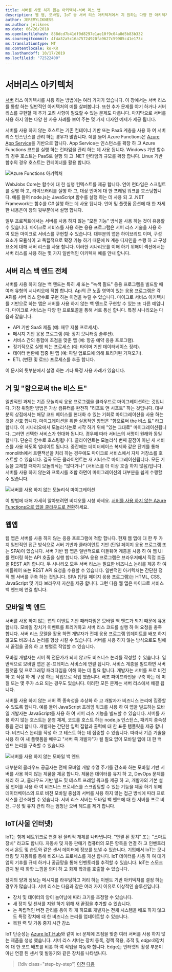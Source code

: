 ```yaml
---
title: 서버를 사용 하지 않는 아키텍처-서버 리스 앱
description: 웹 앱, 모바일, IoT 등 서버 리스 아키텍처에서 지 원하는 다양 한 아키텍처 및 앱 탐색
author: JEREMYLIKNESS
ms.author: jeliknes
ms.date: 06/26/2018
ms.openlocfilehash: 838dcd7b41df0d8297e1ae10f9c04a8d5b83b332
ms.sourcegitcommit: 4f4a32a5c16a75724920fa9627c59985c41e173c
ms.translationtype: MT
ms.contentlocale: ko-KR
ms.lasthandoff: 10/17/2019
ms.locfileid: "72522400"
---
```

# <a name="serverless-architecture"></a>서버리스 아키텍처

[서버](https://azure.com/serverless) 리스 아키텍처를 사용 하는 방법에는 여러 가지가 있습니다. 이 장에서는 서버 리스를 통합 하는 일반적인 아키텍처의 예를 살펴봅니다. 또한 추가 문제를 야기 하거나 서버 리스를 구현할 때 추가 고려 사항이 필요할 수 있는 문제도 다룹니다. 마지막으로 서버를 사용 하지 않는 다양 한 사용 사례를 보여 주는 몇 가지 디자인 예제가 제공 됩니다.

서버를 사용 하지 않는 호스트는 기존 컨테이너 기반 또는 PaaS 계층을 사용 하 여 서버 리스 인스턴스를 관리 하는 경우가 많습니다. 예를 들어 Azure Functions은 [Azure App Service](https://docs.microsoft.com/azure/app-service/)을 기반으로 합니다. App Service는 인스턴스를 확장 하 고 Azure Functions 코드를 실행 하는 런타임을 관리 하는 데 사용 됩니다. Windows 기반 함수의 경우 호스트는 PaaS로 실행 되 고 .NET 런타임의 규모를 확장 합니다. Linux 기반 함수의 경우 호스트는 컨테이너를 활용 합니다.

![Azure Functions 아키텍처](./media/azure-functions-architecture.png)

WebJobs Core는 함수에 대 한 실행 컨텍스트를 제공 합니다. 언어 런타임은 스크립트를 실행 하 고, 라이브러리를 실행 하 고, 대상 언어에 대 한 프레임 워크를 호스팅합니다. 예를 들어 node.js는 JavaScript 함수를 실행 하는 데 사용 되 고 .NET Framework는 함수를 C# 실행 하는 데 사용 됩니다. 언어 및 플랫폼 옵션에 대 한 자세한 내용은이 장의 뒷부분에서 설명 합니다.

일부 프로젝트에서는 서버를 사용 하지 않는 "모든 기능" 방식을 사용 하는 것이 유용할 수 있습니다. 마이크로 서비스를 사용 하는 응용 프로그램은 서버 리스 기술을 사용 하 여 모든 마이크로 서비스를 구현할 수 있습니다. 대부분의 앱은 하이브리드 이며, 구성 요소가 모듈식이 고 독립적으로 확장 가능 하기 때문에 N 계층 디자인을 수행 하 고 구성 요소에 대해 서버 리스를 사용 합니다. 이러한 시나리오를 이해 하기 위해이 섹션에서는 서버 리스를 사용 하는 몇 가지 일반적인 아키텍처 예를 안내 합니다.

## <a name="full-serverless-back-end"></a>서버 리스 백 엔드 전체

서버를 사용 하지 않는 백 엔드는 특히 새 또는 "녹색 필드" 응용 프로그램을 빌드할 때 여러 유형의 시나리오에 적합 합니다. Api의 큰 노출 영역이 있는 응용 프로그램은 각 API를 서버 리스 함수로 구현 하는 이점을 누릴 수 있습니다. 마이크로 서비스 아키텍처를 기반으로 하는 앱은 서버를 사용 하지 않는 백 엔드로 구현할 수 있는 또 다른 예입니다. 마이크로 서비스는 다양 한 프로토콜을 통해 서로 통신 합니다. 특정 시나리오는 다음과 같습니다.

- API 기반 SaaS 제품 (예: 재무 지불 프로세서).
- 메시지 기반 응용 프로그램 (예: 장치 모니터링 솔루션).
- 서비스 간의 통합에 초점을 맞춘 앱 (예: 항공 예약 응용 프로그램).
- 정기적으로 실행 되는 프로세스 (예: 타이머 기반 데이터베이스 정리).
- 데이터 변환에 집중 된 앱 (예: 파일 업로드에 의해 트리거된 가져오기).
- ETL (변환 및 로드) 프로세스를 추출 합니다.

이 문서의 뒷부분에서 설명 하는 기타 특정 사용 사례가 있습니다.

## <a name="monoliths-and-starving-the-beast"></a>거 및 "함으로써 the 비스 트"

일반적인 과제는 기존 모놀리식 응용 프로그램을 클라우드로 마이그레이션하는 것입니다. 가장 위험한 방법은 가상 컴퓨터를 완전히 "리프트 앤 시프트" 하는 것입니다. 대부분의 상점에서는 해당 코드 베이스를 현대화 수 있는 기회로 마이그레이션을 사용 하는 것을 선호 합니다. 마이그레이션을 위한 실용적인 방법은 "함으로써 the 비스 트" 라고 합니다. 이 시나리오에서 모놀리식는로 시작 하기 위해 "있는 그대로" 마이그레이션됩니다. 그러면 선택한 서비스가 현대화 됩니다. 경우에 따라 서비스의 서명이 원래와 동일 합니다. 단순히 함수로 호스팅됩니다. 클라이언트는 모놀리식 번째 끝점이 아닌 새 서비스를 사용 하도록 업데이트 됩니다. 중간에는 데이터베이스 복제와 같은 단계를 통해 monolith에서 트랜잭션을 처리 하는 경우에도 마이크로 서비스에서 자체 저장소를 호스트할 수 있습니다. 결국 모든 클라이언트는 새 서비스로 마이그레이션됩니다. 모든 기능을 교체할 때까지 모놀리식는 "않다거나" (서비스를 더 이상 호출 하지 않음)입니다. 서버를 사용 하지 않는와 프록시를 조합 하면이 마이그레이션의 대부분을 쉽게 수행할 수 있습니다.

![서버를 사용 하지 않는 모놀리식 마이그레이션](./media/serverless-monolith-migration.png)

이 방법에 대해 자세히 알아보려면 비디오를 시청 하세요. [서버를 사용 하지 않는 Azure Functions으로 앱을 클라우드로 전환](https://channel9.msdn.com/Events/Connect/2017/E102)하세요.

## <a name="web-apps"></a>웹앱

웹 앱은 서버를 사용 하지 않는 응용 프로그램에 적합 합니다. 현재 웹 앱에 대 한 두 가지 일반적인 접근 방식으로 서버 기반과 클라이언트 기반 (단일 페이지 응용 프로그램 또는 SPA)이 있습니다. 서버 기반 웹 앱은 일반적으로 미들웨어 계층을 사용 하 여 웹 UI를 렌더링 하는 API 호출을 실행 합니다. SPA 응용 프로그램은 브라우저에서 직접 호출을 REST API 합니다. 두 시나리오 모두 서버 리스는 필요한 비즈니스 논리를 제공 하 여 미들웨어 또는 REST API 요청을 수용할 수 있습니다. 일반적인 아키텍처는 간단한 정적 웹 서버를 구축 하는 것입니다. SPA (단일 페이지 응용 프로그램)는 HTML, CSS, JavaScript 및 기타 브라우저 자산을 제공 합니다. 그런 다음 웹 앱은 마이크로 서비스 백 엔드에 연결 합니다.

## <a name="mobile-back-ends"></a>모바일 백 엔드

서버를 사용 하지 않는 앱의 이벤트 기반 패러다임은 모바일 백 엔드가 되기 때문에 유용 합니다. 모바일 장치가 이벤트를 트리거하고 서버 리스 코드를 실행 하 여 요청을 충족 합니다. 서버 리스 모델을 활용 하면 개발자가 전체 응용 프로그램 업데이트를 배포 하지 않고도 비즈니스 논리를 향상 시킬 수 있습니다. 서버를 사용 하지 않는 방식으로도 팀에서 끝점을 공유 하 고 병렬로 작업할 수 있습니다.

모바일 개발자는 서버 쪽 전문가가 되지 않고도 비즈니스 논리를 작성할 수 있습니다. 일반적으로 모바일 앱은 온-프레미스 서비스에 연결 됩니다. 서비스 계층을 빌드하면 서버 플랫폼 및 프로그래밍 패러다임을 이해 하는 데 필요 합니다. 개발자는 서버를 프로 비전 하 고 적절 하 게 구성 하는 작업으로 작업 했습니다. 배포 파이프라인을 구축 하는 데 며칠 또는 몇 주가 소요 되는 경우도 있습니다. 이러한 모든 문제는 서버 리스에서 해결 됩니다.

서버를 사용 하지 않는 서버 쪽 종속성을 추상화 하 고 개발자가 비즈니스 논리에 집중할 수 있도록 합니다. 예를 들어 JavaScript 프레임 워크를 사용 하 여 앱을 빌드하는 모바일 개발자는 JavaScript를 사용 하 여 서버 리스 기능을 빌드할 수 있습니다. 서버를 사용 하지 않는 호스트는 운영 체제, 코드를 호스트 하는 node.js 인스턴스, 패키지 종속성 등을 관리 합니다. 개발자는 간단한 입력 집합과 출력에 대 한 표준 템플릿을 제공 합니다. 비즈니스 논리를 작성 하 고 테스트 하는 데 집중할 수 있습니다. 따라서 기존 기술을 사용 하 여 새 플랫폼을 배우고 "서버 쪽 개발자"가 될 필요 없이 모바일 앱에 대 한 백 엔드 논리를 구축할 수 있습니다.

![서버를 사용 하지 않는 모바일 백 엔드](./media/serverless-mobile-backend.png)

대부분의 클라우드 공급자는 전체 모바일 개발 수명 주기를 간소화 하는 모바일 기반 서버를 사용 하지 않는 제품을 제공 합니다. 제품은 데이터를 유지 하 고, DevOps 문제를 처리 하 고, 클라우드 기반 빌드 및 테스트 프레임 워크를 제공 하 고, 개발자의 기본 설정 언어를 사용 하 여 비즈니스 프로세스를 스크립팅할 수 있는 기능을 제공 하기 위해 데이터베이스의 프로 비전 모바일 중심의 서버를 사용 하지 않는 접근 방식에 따라 프로세스를 간소화할 수 있습니다. 서버 리스 서버는 모바일 백 엔드에 대 한 서버를 프로 비전, 구성 및 유지 관리 하는 엄청난 오버 헤드를 제거 합니다.

## <a name="internet-of-things-iot"></a>IoT(사물 인터넷)

IoT는 함께 네트워크로 연결 된 물리적 개체를 나타냅니다. "연결 된 장치" 또는 "스마트 장치" 라고도 합니다. 자동차 및 자동 판매기 컴퓨터의 모든 항목을 연결 하 고 인벤토리에서 온도 및 습도와 같은 센서 데이터에 정보를 보낼 수 있습니다. 기업에서 IoT는 모니터링 및 자동화를 통해 비즈니스 프로세스를 개선 합니다. IoT 데이터를 사용 하 여 대기업의 기후를 규제 하거나 공급망을 통해 인벤토리를 추적할 수 있습니다. IoT는 스모크 감지 될 때 화학 느낌을 의미 하 고 화재 학과를 호출할 수 있습니다.

장치의 양과 정보는 메시지를 라우팅하고 처리 하는 이벤트 기반 아키텍처를 결정 하는 경우가 많습니다. 서버 리스는 다음과 같은 여러 가지 이유로 이상적인 솔루션입니다.

- 장치 및 데이터의 양이 늘어남에 따라 크기를 조정할 수 있습니다.
- 새 장치 및 센서를 지원 하기 위해 새 끝점을 추가할 수 있습니다.
- 는 독립적인 버전 관리를 용이 하 게 하므로 개발자는 전체 시스템을 배포 하지 않고도 특정 장치에 대 한 비즈니스 논리를 업데이트할 수 있습니다.
- 복원 력 및 가동 중지 시간 감소

IoT 단순성는 [Azure IoT Hub](https://docs.microsoft.com/azure/iot-hub)와 같이 iot 문제에 초점을 맞춘 여러 서버를 사용 하지 않는 제품을 생성 했습니다. 서버 리스 서버는 장치 등록, 정책 적용, 추적 및 *edge의*장치에 대 한 코드 배포를 비롯 하 여 작업을 자동화 합니다. Edge는 인터넷의 활성 부분이 아닌 연결 된 센서 및 발동기와 같은 장치를 나타냅니다.

>[!div class="step-by-step"]
>[이전](architecture-approaches.md)
>[다음](serverless-architecture-considerations.md)
